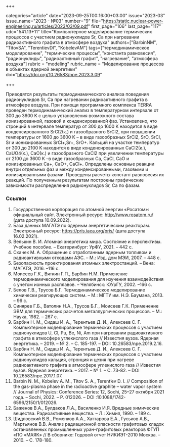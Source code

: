 +++

categories="article"
date="2023-09-25T00:16:00+03:00"
issue="2023-03"
issue_name="2023 - №03"
number="9"
file="https://static.nuclear-power-engineering.ru/articles/2023/03/09.pdf"
first_page="106"
last_page="117"
udc="541.13+11"
title="Компьютерное моделирование термических процессов с участием радионуклидов Sr, Ca при нагревании радиоактивного графита в атмосфере воздуха"
authors=["BarbinNM", "TitovSA", "TerentievDI", "KobelevAM"]
tags=["термодинамическое моделирование", "термические процессы", "константа равновесия", "радионуклиды", "радиоактивный графит", "нагревание", "атмосфера воздуха"]
rubric = "modeling"
rubric_name = "Моделирование процессов в объектах ядерной энергетики"
doi="https://doi.org/10.26583/npe.2023.3.09"

+++

Приводятся результаты термодинамического анализа поведения радионуклидов Sr, Ca при нагревании радиоактивного графита в атмосфере воздуха. При помощи программного комплекса TERRA проведен термодинамический анализ в температурном интервале от 300 до 3600 K с целью установления возможного состава ионизированной, газовой и конденсированной фаз. Установлено, что стронций в интервале температур от 300 до 1600 K находится в виде конденсированного SrCl2(к.) и газообразного SrCl2, при повышении температуры от 1600 до 3600 K – в виде газообразных SrCl2, SrO, SrCl, Sr и ионизированных SrCl+,Sr+, SrO+. Кальций на участке температур от 300 до 2100 K находится в виде конденсированных CaCl2(к.), CaUO4(к.), CaO(к.) и газообразного CaCl2 при увеличении температуры от 2100 до 3600 K –в виде газообразных Ca, CaCl, CaO и ионизированных Ca+, CaO+, CaCl+. Определены основные реакции внутри отдельных фаз и между конденсированными, газовыми и ионизированными фазами. Проведены расчеты констант равновесия их реакций. По полученным результатам построены графические зависимости распределения радионуклидов Sr, Ca по фазам.

### Ссылки

1. Государственная корпорация по атомной энергии «Росатом»: официальный сайт. Электронный ресурс: http://www.rosatom.ru/ (дата доступа 10.09.2022).
2. База данных МАГАТЭ по ядерным энергетическим реакторам. Электронный ресурс: https://pris.iaea.org/pris/ (дата доступа 16.02.2021).
3. Велькин В. И. Атомная энергетика мира. Состояние и перспективы. Учебное пособие. – Екатеринбург: УрФУ, 2021. – 442 с.
4. Скачек М. А. Обращение с отработанным ядерным топливом и радиоактивными отходами АЭС. – М.: Изд. дом МЭИ, 2007. – 448 с.
5. Безопасность проектирования атомных электростанций. – Вена: МАГАТЭ, 2016. –116 с.
6. Моисеев Г.К., Вяткин Г.П., Барбин Н.М. Применение термодинамического моделирования для изучения взаимодействия с учетом ионных расплавов. – Челябинск: ЮУрГУ, 2002. –166 с.
7. Белов Г.В., Трусов Б.Г. Термодинамическое моделирование химически реагирующих систем. – М.: МГТУ им. Н.Э. Баумана, 2013. – 96 с.
8. Синярев Г.Б., Ватолин Н.А., Трусов Б.Г., Моисеев Г.К. Применение ЭВМ для термических расчетов металлургических процессов. – М.: Наука, 1982. – 267 с.
9. Барбин Н. М., Сидаш И. А., Терентьев Д. И., Алексеев С. Г. Компьютерное моделирование термических процессов с участием радионуклидов U, Cl, Pu, Be, Ni, Am при нагревании радиоактивного графита в атмосфере углекислого газа // Известия вузов. Ядерная энергетика. – 2019. – № 2. – С. 185-197. – DOI: 10.26583/npe.2019.2.16.
10. Барбин Н. М., Сидаш И. А., Терентьев Д. И., Алексеев С. Г. Компьютерное моделирование термических процессов с участием радионуклидов кальция, стронция и цезия при нагреве радиоактивного графита в атмосфере углекислого газа // Известия вузов. Ядерная энергетика. – 2017. – № 1. – С. 73-82. – DOI 10.26583/npe.2017.1.07.
11. Barbin N. M., Kobelev A. M., Titov S. A., Terent’ev D. I. // Composition of the gas-plasma phase in the radioactive graphite – water vapor system // Journal of Physics: Conference Series: 12, Sochi, 25–27 октября 2021 года. – Sochi, 2022. – P. 012026. – DOI :10.1088/1742-6596/2150/1/012026.
12. Баженов В.А., Булдаков Л.А., Василенко И.Я. Вредные химические вещества. Радиоактивные вещества. – Л.: Химия, 1990. – 189 с.
13. Шидловский В.В., Роменков А.А., Хаттарова Е.А., Гуськов А.В., Мартьянов В.В. Анализ радиационной опасности графитовых кладок остановленных промышленных уран-графитовых реакторов ФГУП «ПО «МАЯК» // В сборнике: Годовой отчет НИКИЭТ-2010 Москва. – 2010. – С. 178-180.